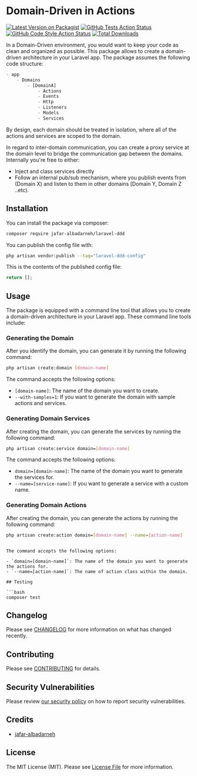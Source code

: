 # Domain-Driven in Actions

[![Latest Version on Packagist](https://img.shields.io/packagist/v/jafar-albadarneh/laravel-ddd.svg?style=flat-square)](https://packagist.org/packages/jafar-albadarneh/laravel-ddd)
[![GitHub Tests Action Status](https://img.shields.io/github/workflow/status/jafar-albadarneh/laravel-ddd/run-tests?label=tests)](https://github.com/jafar-albadarneh/laravel-ddd/actions?query=workflow%3Arun-tests+branch%3Amain)
[![GitHub Code Style Action Status](https://img.shields.io/github/workflow/status/jafar-albadarneh/laravel-ddd/Fix%20PHP%20code%20style%20issues?label=code%20style)](https://github.com/jafar-albadarneh/laravel-ddd/actions?query=workflow%3A"Fix+PHP+code+style+issues"+branch%3Amain)
[![Total Downloads](https://img.shields.io/packagist/dt/jafar-albadarneh/laravel-ddd.svg?style=flat-square)](https://packagist.org/packages/jafar-albadarneh/laravel-ddd)

In a Domain-Driven environment, you would want to keep your code as clean and organized as possible.
This package allows to create a domain-driven architecture in your Laravel app.
The package assumes the following code structure:

```php
- app
    - Domains
        - [DomainA]
            - Actions
            - Events
            - Http
            - Listeners
            - Models
            - Services
```
By design, each domain should be treated in isolation, where all of the actions and services are scoped to the domain.

In regard to inter-domain communication, you can create a proxy service at the domain level to bridge the communication gap between the domains.
Internally you're free to either:
- Inject and class services directly
- Follow an internal pub/sub mechanism, where you publish events from (Domain X) and listen to them in other domains [Domain Y, Domain Z ..etc).

## Installation

You can install the package via composer:

```bash
composer require jafar-albadarneh/laravel-ddd
```

You can publish the config file with:

```bash
php artisan vendor:publish --tag="laravel-ddd-config"
```

This is the contents of the published config file:

```php
return [];
```

## Usage

The package is equipped with a command line tool that allows you to create a domain-driven architecture in your Laravel app.
These command line tools include:

### Generating the Domain
After you identify the domain, you can generate it by running the following command:

```bash
php artisan create:domain [domain-name]
```
The command accepts the following options:

- `[domain-name]`: The name of the domain you want to create.
- `--with-samples=1`: If you want to generate the domain with sample actions and services.


### Generating Domain Services
After creating the domain, you can generate the services by running the following command:

```bash
php artisan create:service domain=[domain-name]
```

The command accepts the following options:

- `domain=[domain-name]`: The name of the domain you want to generate the services for.
- `--name=[service-name]`: If you want to generate a service with a custom name.

### Generating Domain Actions
After creating the domain, you can generate the actions by running the following command:

```bash
php artisan create:action domain=[domain-name] --name=[action-name]
```
```

The command accepts the following options:

- `domain=[domain-name]`: The name of the domain you want to generate the actions for.
- `--name=[action-name]`: The name of action class within the domain.

## Testing

```bash
composer test
```

## Changelog

Please see [CHANGELOG](CHANGELOG.md) for more information on what has changed recently.

## Contributing

Please see [CONTRIBUTING](CONTRIBUTING.md) for details.

## Security Vulnerabilities

Please review [our security policy](../../security/policy) on how to report security vulnerabilities.

## Credits

- [jafar-albadarneh](https://github.com/jafar-albadarneh)

## License

The MIT License (MIT). Please see [License File](LICENSE.md) for more information.
